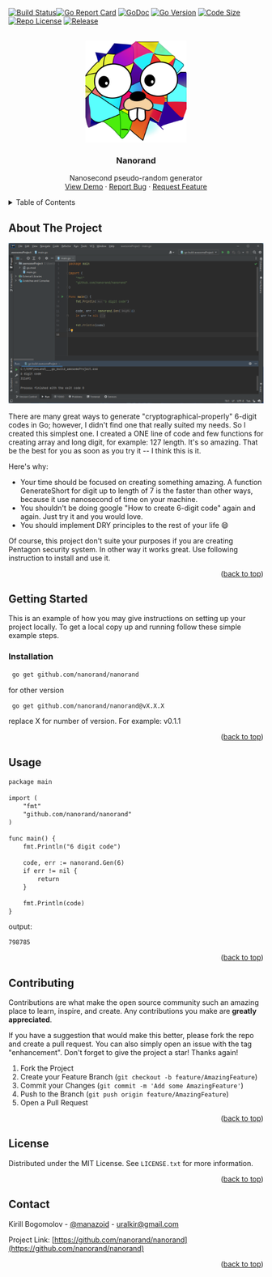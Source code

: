 <!-- PROJECT SHIELDS -->
[![Build Status](https://github.com/nanorand/nanorand/actions/workflows/go.yml/badge.svg?branch=master)](https://github.com/nanorand/nanorand/actions)[![Go Report Card](https://goreportcard.com/badge/github.com/nanorand/nanorand)](https://goreportcard.com/report/github.com/nanorand/nanorand)
[![GoDoc](https://pkg.go.dev/badge/github.com/nanorand/nanorand?status.svg)](https://pkg.go.dev/github.com/nanorand/nanorand?tab=doc)
[![Go Version](https://img.shields.io/github/go-mod/go-version/nanorand/nanorand)](https://go.dev/)
[![Code Size](https://img.shields.io/github/languages/code-size/nanorand/nanorand)](https://github.com/nanorand/nanorand/blob/master/nanorand.go)
[![Repo License](https://img.shields.io/github/license/nanorand/nanorand)](https://github.com/nanorand/nanorand/blob/master/LICENSE.txt)
[![Release](https://img.shields.io/github/v/release/nanorand/nanorand)](https://github.com/nanorand/nanorand/releases)

<!-- PROJECT LOGO -->
<br />
<div align="center">
  <a href="https://github.com/nanorand/nanorand">
    <img src="https://raw.githubusercontent.com/nanorand/logo/master/logo.svg" alt="Logo" width="200" height="200">
  </a>

<h3 align="center">Nanorand</h3>

  <p align="center">
    Nanosecond pseudo-random generator
    <br />
    <a href="https://github.com/nanorand/nanorand/">View Demo</a>
    ·
    <a href="https://github.com/nanorand/nanorand/issues">Report Bug</a>
    ·
    <a href="https://github.com/nanorand/nanorand/issues">Request Feature</a>
  </p>
</div>



<!-- TABLE OF CONTENTS -->
<details>
  <summary>Table of Contents</summary>
  <ol>
    <li>
      <a href="#about-the-project">About The Project</a>
      <ul>
        <li><a href="#built-with">Built With</a></li>
      </ul>
    </li>
    <li>
      <a href="#getting-started">Getting Started</a>
      <ul>
        <li><a href="#installation">Installation</a></li>
      </ul>
    </li>
    <li><a href="#usage">Usage</a></li>
    <li><a href="#contributing">Contributing</a></li>
    <li><a href="#license">License</a></li>
    <li><a href="#contact">Contact</a></li>
  </ol>
</details>



<!-- ABOUT THE PROJECT -->
## About The Project

[![Nanorand Screen Shot][product-screenshot]](https://raw.githubusercontent.com/nanorand/logo/master/screenshot.png)

There are many great ways to generate "cryptographical-properly" 6-digit codes in Go; however, I didn't find one that really suited my needs. So I created this simplest one. I created a ONE line of code and few functions for creating array and long digit, for example: 127 length. It's so amazing. That be the best for you as soon as you try it -- I think this is it.

Here's why:
* Your time should be focused on creating something amazing. A function GenerateShort for digit up to length of 7 is the faster than other ways, because it use nanosecond of time on your machine. 
* You shouldn't be doing google "How to create 6-digit code" again and again. Just try it and you would love.
* You should implement DRY principles to the rest of your life :smile:

Of course, this project don't suite your purposes if you are creating Pentagon security system. In other way it works great.
Use following instruction to install and use it.

<p align="right">(<a href="#top">back to top</a>)</p>



<!-- GETTING STARTED -->
## Getting Started

This is an example of how you may give instructions on setting up your project locally.
To get a local copy up and running follow these simple example steps.

### Installation

   ```sh
    go get github.com/nanorand/nanorand
   ```

for other version

   ```sh
    go get github.com/nanorand/nanorand@vX.X.X
   ```

replace X for number of version. For example: v0.1.1

<p align="right">(<a href="#top">back to top</a>)</p>



<!-- USAGE EXAMPLES -->
## Usage

```
package main

import (
	"fmt"
	"github.com/nanorand/nanorand"
)

func main() {
	fmt.Println("6 digit code")

	code, err := nanorand.Gen(6)
	if err != nil {
		return
	}

	fmt.Println(code)
}
```

output:

```
798785
```

<p align="right">(<a href="#top">back to top</a>)</p>



<!-- CONTRIBUTING -->
## Contributing

Contributions are what make the open source community such an amazing place to learn, inspire, and create. Any contributions you make are **greatly appreciated**.

If you have a suggestion that would make this better, please fork the repo and create a pull request. You can also simply open an issue with the tag "enhancement".
Don't forget to give the project a star! Thanks again!

1. Fork the Project
2. Create your Feature Branch (`git checkout -b feature/AmazingFeature`)
3. Commit your Changes (`git commit -m 'Add some AmazingFeature'`)
4. Push to the Branch (`git push origin feature/AmazingFeature`)
5. Open a Pull Request

<p align="right">(<a href="#top">back to top</a>)</p>



<!-- LICENSE -->
## License

Distributed under the MIT License. See `LICENSE.txt` for more information.

<p align="right">(<a href="#top">back to top</a>)</p>



<!-- CONTACT -->
## Contact

Kirill Bogomolov - [@manazoid](https://t.me/manazoid) - uralkir@gmail.com

Project Link: [https://github.com/nanorand/nanorand](https://github.com/nanorand/nanorand)

<p align="right">(<a href="#top">back to top</a>)</p>

<!-- MARKDOWN LINKS & IMAGES -->
<!-- https://www.markdownguide.org/basic-syntax/#reference-style-links -->
[product-screenshot]: https://raw.githubusercontent.com/nanorand/logo/master/screenshot.png
